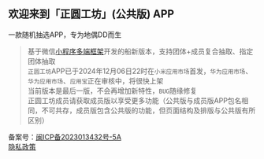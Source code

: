 ## 欢迎来到「正圆工坊」(公共版) APP

一款随机抽选APP，专为地偶DD而生

> 基于微信[小程序多端框架](https://developers.weixin.qq.com/miniprogram/dev/platform-capabilities/miniapp/intro/)开发的船新版本，支持团体+成员复合抽取、指定团体抽取  
> `正圆工坊`APP已于2024年12月06日22时在`小米应用市场`首发，`华为应用市场`、`华为应用市场`、`应用宝`正在审核中，将很快上架  
> 当前版本是最后一版，不会再增加新特性，`BUG`随缘修复  
> 正圆工坊成员请获取成员版以享受更多功能（公共版与成员版APP包名相同，不可共存，成员版包含公共版的功能，但页面结构及排版与公共版有所区别）  

备案号：[闽ICP备2023013432号-5A](https://beian.miit.gov.cn)  
[隐私政策](https://www.zyworks.org.cn/private.html)
